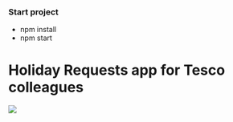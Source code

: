 ### Start project 
 - npm install
 - npm start

# Holiday Requests app for Tesco colleagues

<img src ="https://user-images.githubusercontent.com/76278384/144625699-d3d446fe-03c1-4c83-8aa4-bbefc19c6f54.png">

